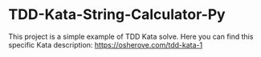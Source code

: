 # TDD-Kata-String-Calculator-Py

This project is a simple example of TDD Kata solve.
Here you can find this specific Kata description:
https://osherove.com/tdd-kata-1
